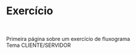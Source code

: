 <h1> Exercício </h1><br>

Primeira página sobre um exercício de fluxograma <br>
Tema CLIENTE/SERVIDOR


